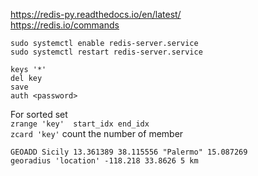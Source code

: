 https://redis-py.readthedocs.io/en/latest/  
https://redis.io/commands  

`sudo systemctl enable redis-server.service`  
`sudo systemctl restart redis-server.service`  

`keys '*'`  
`del key`  
`save`  
`auth <password>`  

For sorted set  
`zrange 'key'  start_idx end_idx`  
`zcard 'key'`  count the number of member  


`GEOADD Sicily 13.361389 38.115556 "Palermo" 15.087269`  
`georadius 'location' -118.218 33.8626 5 km`  
